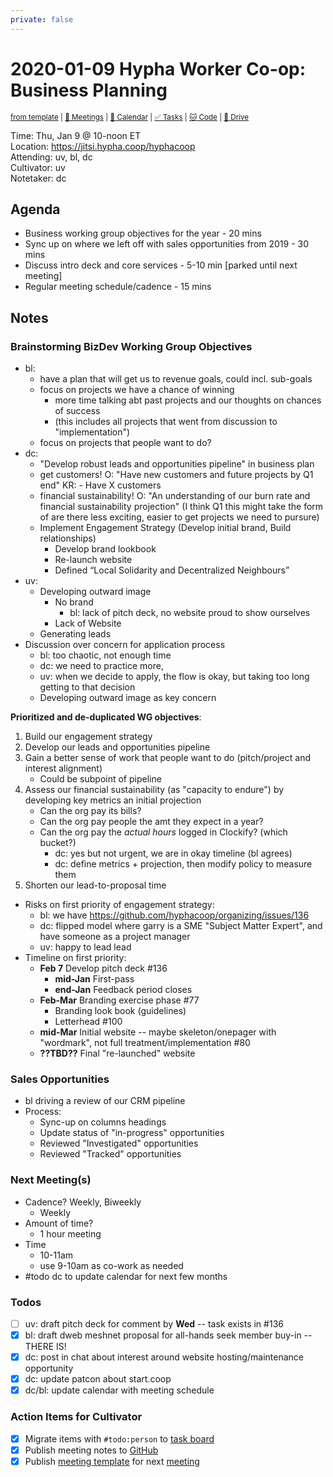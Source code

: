```yaml
---
private: false
---
```

# 2020-01-09 Hypha Worker Co-op: Business Planning

<sup>[from template][template] | [:notebook: Meetings][meetings] | [:date: Calendar][calendar] | [:white_check_mark: Tasks][tasks] | [:cat: Code][gh] | [:open_file_folder: Drive][gdrive]</sup>

Time:       Thu, Jan 9 @ 10-noon ET  
Location:   https://jitsi.hypha.coop/hyphacoop  
Attending:  uv, bl, dc   
Cultivator: uv  
Notetaker:  dc  

## Agenda

- Business working group objectives for the year - 20 mins
- Sync up on where we left off with sales opportunities from 2019 - 30 mins
- Discuss intro deck and core services - 5-10 min [parked until next meeting]
- Regular meeting schedule/cadence - 15 mins

## Notes

### Brainstorming BizDev Working Group Objectives

- bl:
    - have a plan that will get us to revenue goals, could incl. sub-goals 
    - focus on projects we have a chance of winning
        - more time talking abt past projects and our thoughts on chances of success
        - (this includes all projects that went from discussion to "implementation") 
    - focus on projects that people want to do?
- dc: 
    - "Develop robust leads and opportunities pipeline" in business plan
    - get customers!
        O: "Have new customers and future projects by Q1 end"
        KR:
            - Have X customers
    - financial sustainability!
        O: "An understanding of our burn rate and financial sustainability projection"
        (I think Q1 this might take the form of are there less exciting, easier to get projects we need to pursure)
    - Implement Engagement Strategy (Develop initial brand, Build relationships)
        - Develop brand lookbook
        - Re-launch website
        - Defined “Local Solidarity and Decentralized Neighbours”
- uv: 
    - Developing outward image
        - No brand 
            - bl: lack of pitch deck, no website proud to show ourselves
        - Lack of Website
    - Generating leads
- Discussion over concern for application process
    - bl: too chaotic, not enough time
    - dc: we need to practice more, 
    - uv: when we decide to apply, the flow is okay, but taking too long getting to that decision
    - Developing outward image as key concern

**Prioritized and de-duplicated WG objectives**:  
1. Build our engagement strategy
1. Develop our leads and opportunities pipeline
1. Gain a better sense of work that people want to do (pitch/project and interest alignment) 
    - Could be subpoint of pipeline
1. Assess our financial sustainability (as "capacity to endure") by developing key metrics an initial projection
    - Can the org pay its bills?
    - Can the org pay people the amt they expect in a year?
    - Can the org pay the _actual hours_ logged in Clockify? (which bucket?)
        - dc: yes but not urgent, we are in okay timeline (bl agrees)
        - dc: define metrics + projection, then modify policy to measure them
1. Shorten our lead-to-proposal time

- Risks on first priority of engagement strategy:
    - bl: we have https://github.com/hyphacoop/organizing/issues/136
    - dc: flipped model where garry is a SME "Subject Matter Expert", and have someone as a project manager
    - uv: happy to lead lead
- Timeline on first priority:
    - **Feb 7** Develop pitch deck #136 
        - **mid-Jan** First-pass
        - **end-Jan** Feedback period closes
    - **Feb-Mar** Branding exercise phase #77
        - Branding look book (guidelines) 
        - Letterhead #100
    - **mid-Mar** Initial website -- maybe skeleton/onepager with "wordmark", not full treatment/implementation #80
    - **??TBD??** Final "re-launched" website

### Sales Opportunities

- bl driving a review of our CRM pipeline
- Process:
    - Sync-up on columns headings
    - Update status of "in-progress" opportunities
    - Reviewed "Investigated" opportunities
    - Reviewed "Tracked" opportunities

### Next Meeting(s)

- Cadence? Weekly, Biweekly
    - Weekly
- Amount of time?
    - 1 hour meeting
- Time 
    - 10-11am
    - use 9-10am as co-work as needed
- #todo dc to update calendar for next few months

### Todos
- [ ] uv: draft pitch deck for comment by **Wed** -- task exists in #136
- [x] bl: draft dweb meshnet proposal for all-hands seek member buy-in -- THERE IS!
- [x] dc: post in chat about interest around website hosting/maintenance opportunity
- [x] dc: update patcon about start.coop
- [x] dc/bl: update calendar with meeting schedule

### Action Items for Cultivator

- [x] Migrate items with `#todo:person` to [task board][tasks]
- [x] Publish meeting notes to [GitHub][gh]
- [x] Publish [meeting template][template] for next [meeting][meetings]

<!-- Links: Important -->
[template]: https://link.hypha.coop/template
[meetings]: https://link.hypha.coop/meetings
[calendar]: https://link.hypha.coop/calendar
[tasks]:    https://link.hypha.coop/tasks
[gh]:       https://link.hypha.coop/gh
[gdrive]:   https://link.hypha.coop/gdrive

<!-- Links: Labels -->
[l-pri-hi]: https://github.com/orgs/hyphacoop/projects/2?card_filter_query=label:[priority-★★★]
[l-pri-md]: https://github.com/orgs/hyphacoop/projects/2?card_filter_query=label:[priority-★★☆]
[l-pri-lo]: https://github.com/orgs/hyphacoop/projects/2?card_filter_query=label:[priority-★☆☆]
[l-pri-none]: https://github.com/orgs/hyphacoop/projects/2?card_filter_query=-label:[priority-★☆☆]+-label:[priority-★★☆]+-label:[priority-★★★]
[l-biz]: https://github.com/orgs/hyphacoop/projects/2?card_filter_query=label:"wg:business-planning"
[l-fin]: https://github.com/orgs/hyphacoop/projects/2?card_filter_query=label:"wg:finance"
[l-gov]: https://github.com/orgs/hyphacoop/projects/2?card_filter_query=label:"wg:governance
[l-ops]: https://github.com/orgs/hyphacoop/projects/2?card_filter_query=label:"wg:infra-ops"
[l-none]: https://github.com/orgs/hyphacoop/projects/2?card_filter_query=-label:wg:infra-ops+-label:wg:finance+-label:wg:governance+-label:wg:business-planning

<!-- Links: Working Groups -->
[biz-wg]: https://link.hypha.coop/biz-wg
[fin-wg]: https://link.hypha.coop/fin-wg
[gov-wg]: https://link.hypha.coop/gov-wg
[ops-wg]: https://link.hypha.coop/ops-wg